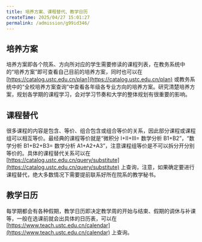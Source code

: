 ```yaml
---
title: 培养方案、课程替代、教学日历
createTime: 2025/04/27 15:01:27
permalink: /admission/g99id346/
---
```


## 培养方案

培养方案即各个院系、方向所对应的学生需要修读的课程列表，在教务系统中 的“培养方案”即可查看自己目前的培养方案，同时也可以在 [https://catalog.ustc.edu.cn/plan](https://catalog.ustc.edu.cn/plan) 或教务系统中的“全校培养方案查询”中查看各年级各专业方向的培养方案。研究清楚培养方案，规划各学期的课程学习，会对学习节奏和大学的整体规划有很重要的影响。

## 课程替代

很多课程的内容是包含、等价、组合包含或组合等价的关系，因此部分课程或课程组可以相互等价。最经典的课程等价就是“微积分 I+II+III= 数学分析 B1+B2”，“数学分析 B1+B2+B3= 数学分析 A1+A2+A3”，注意课程组等价是不可以拆分开分别等价的。具体的课程替代关系可以在 [https://catalog.ustc.edu.cn/query/substitute](https://catalog.ustc.edu.cn/query/substitute) 上查询，注意，如果确定要进行课程替代，绝大多数情况下需要提前联系好所在院系的教学秘书。

## 教学日历

每学期都会有各种假期，教学日历即决定教学周的开始与结束、假期的调休与补课等，一般在选课前就会出具体的日历表，可以在 [https://www.teach.ustc.edu.cn/calendar](https://www.teach.ustc.edu.cn/calendar) 上查询。
